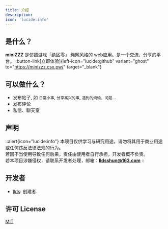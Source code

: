 ```yaml
---
title: 介绍
description: 
icon: 'lucide:info'
---
```


## 是什么？

**miniZZZ** 是仿照游戏「绝区零」 绳网风格的 web应用。是一个交流、分享的平台。
:button-link[立即体验]{left-icon="lucide:github" variant="ghost" to="https://minizzz.csx.pw/" target="_blank"}


## 可以做什么？


- 发布帖子, 如 `日常小事`, `分享高兴的事`, `遇到的烦恼、问题`...
- 发布评论
- 私信、聊天室

## 声明
::alert{icon="lucide:info"}
 本项目仅供学习与研究用途，请勿将其用于商业用途或任何违反法律法规的行为。
 </br>
 若因不当使用导致任何后果，责任由使用者自行承担，开发者概不负责。
 </br>
 若本项目涉嫌侵权，请联系开发者处理，邮箱：**lldsshun@163.com**
::


## 开发者

- [llds](https://github.com/llds66/): 创建者.


## 许可 License

[MIT](https://github.com/llds66/miniZZZ/blob/main/LICENSE)

